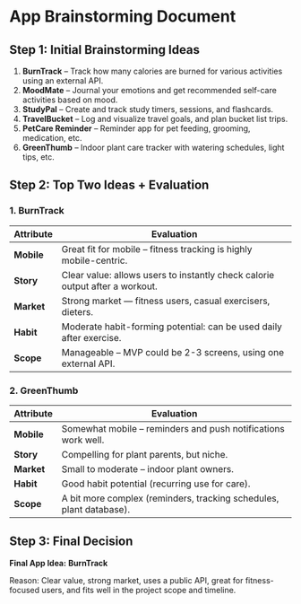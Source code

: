 # App Brainstorming Document

## Step 1: Initial Brainstorming Ideas

1. **BurnTrack** – Track how many calories are burned for various activities using an external API.
2. **MoodMate** – Journal your emotions and get recommended self-care activities based on mood.
3. **StudyPal** – Create and track study timers, sessions, and flashcards.
4. **TravelBucket** – Log and visualize travel goals, and plan bucket list trips.
5. **PetCare Reminder** – Reminder app for pet feeding, grooming, medication, etc.
6. **GreenThumb** – Indoor plant care tracker with watering schedules, light tips, etc.

## Step 2: Top Two Ideas + Evaluation

### 1. BurnTrack

| Attribute | Evaluation |
|----------|-------------|
| **Mobile** | Great fit for mobile – fitness tracking is highly mobile-centric. |
| **Story** | Clear value: allows users to instantly check calorie output after a workout. |
| **Market** | Strong market — fitness users, casual exercisers, dieters. |
| **Habit** | Moderate habit-forming potential: can be used daily after exercise. |
| **Scope** | Manageable – MVP could be 2-3 screens, using one external API. |

### 2. GreenThumb

| Attribute | Evaluation |
|----------|-------------|
| **Mobile** | Somewhat mobile – reminders and push notifications work well. |
| **Story** | Compelling for plant parents, but niche. |
| **Market** | Small to moderate – indoor plant owners. |
| **Habit** | Good habit potential (recurring use for care). |
| **Scope** | A bit more complex (reminders, tracking schedules, plant database). |

## Step 3: Final Decision

**Final App Idea:** **BurnTrack**

Reason: Clear value, strong market, uses a public API, great for fitness-focused users, and fits well in the project scope and timeline.
